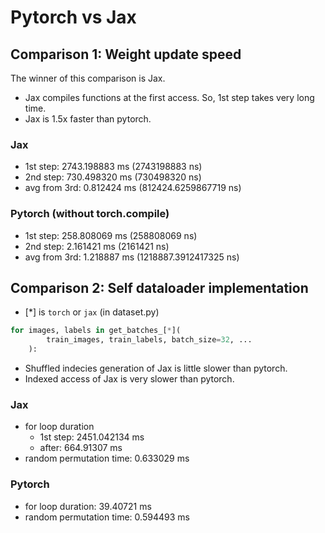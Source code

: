 # Pytorch vs Jax

## Comparison 1: Weight update speed

The winner of this comparison is Jax.

- Jax compiles functions at the first access. So, 1st step takes very long time.
- Jax is 1.5x faster than pytorch.

### Jax

- 1st step: 2743.198883 ms (2743198883 ns)
- 2nd step: 730.498320 ms (730498320 ns)
- avg from 3rd: 0.812424 ms (812424.6259867719 ns)

### Pytorch (without torch.compile)

- 1st step: 258.808069 ms (258808069 ns)
- 2nd step: 2.161421 ms (2161421 ns)
- avg from 3rd: 1.218887 ms (1218887.3912417325 ns)

## Comparison 2: Self dataloader implementation

- [*] is `torch` or `jax` (in dataset.py)

```python
for images, labels in get_batches_[*](
        train_images, train_labels, batch_size=32, ...
    ):
```

- Shuffled indecies generation of Jax is little slower than pytorch.
- Indexed access of Jax is very slower than pytorch.

### Jax

- for loop duration
  - 1st step: 2451.042134 ms
  - after: 664.91307 ms
- random permutation time: 0.633029 ms

### Pytorch

- for loop duration: 39.40721 ms
- random permutation time: 0.594493 ms
